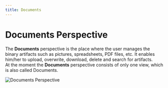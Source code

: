 ```yaml
---
title: Documents
---
```


Documents Perspective
===

The **Documents** perspective is the place where the user manages the binary artifacts such as pictures, spreadsheets, PDF files, etc. It enables him/her to upload, overwrite, download, delete and search for artifacts.  
At the moment the **Documents** perspective consists of only one view, which is also called Documents.


![Documents Perspective](../../../images/ide_perspective_documents.png)
